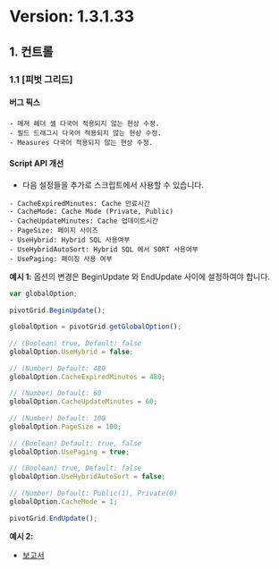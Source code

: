 # Version: 1.3.1.33
## 1. 컨트롤

### 1.1 [피벗 그리드]

#### 버그 픽스
````
- 메져 헤더 셀 다국어 적용되지 않는 현상 수정.
- 필드 드래그시 다국어 적용되지 않는 현상 수정.
- Measures 다국어 적용되지 않는 현상 수정.
````

#### Script API 개선

- 다음 설정들을 추가로 스크립트에서 사용할 수 있습니다.

````
- CacheExpiredMinutes: Cache 만료시간
- CacheMode: Cache Mode (Private, Public)
- CacheUpdateMinutes: Cache 업데이트시간
- PageSize: 페이지 사이즈
- UseHybrid: Hybrid SQL 사용여부
- UseHybridAutoSort: Hybrid SQL 에서 SORT 사용여부
- UsePaging: 페이징 사용 여부
````

<b>예시 1:</b>
옵션의 변경은 BeginUpdate 와 EndUpdate 사이에 설정하여야 합니다.

```javascript
var globalOption;
 
pivotGrid.BeginUpdate();
 
globalOption = pivotGrid.getGlobalOption();
 
// (Boolean) true, Default: false
globalOption.UseHybrid = false;
 
// (Number) Default: 480
globalOption.CacheExpiredMinutes = 480;
 
// (Number) Default: 60
globalOption.CacheUpdateMinutes = 60;
 
// (Number) Default: 100
globalOption.PageSize = 100;
 
// (Boolean) Default: true, false 
globalOption.UsePaging = true;
 
// (Boolean) true, Default: false
globalOption.UseHybridAutoSort = false;
 
// (Number) Default: Public(1), Private(0)
globalOption.CacheMode = 1;
 
pivotGrid.EndUpdate();
```

<b>예시 2:</b>

- [보고서](1.3.1.33/OLAP-UseHybrid(ScriptAPI).mtsd)